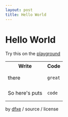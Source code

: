 ```yaml
---
layout: post
title: Hello World
---
```



# Hello World

Try this on the [playground](https://onecompiler.com/ruby/3yh7dhbz9)
<table>
<tr>
<th>Write</th>
<th>Code</th>
</tr>
<tr>
<td>
there

</td>
<td>

```
great
```

</td>
</tr>
<tr>
<td>
So here's puts

</td>
<td>

```
code
```

</td>
</tr>
</table>

by [dfxe](https://www.github.com/dfxe) / source / license
